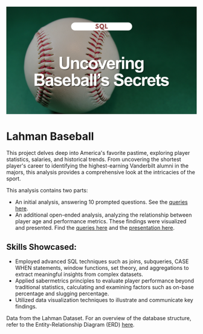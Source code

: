 ![ ](cover_lahman.png)

# Lahman Baseball

This project delves deep into America's favorite pastime, exploring player statistics, salaries, and historical trends. From uncovering the shortest player's career to identifying the highest-earning Vanderbilt alumni in the majors, this analysis provides a comprehensive look at the intricacies of the sport.

This analysis contains two parts:
* An initial analysis, answering 10 prompted questions. See the [queries here](https://github.com/jessicabohannon/Lahman-Baseball/blob/main/scripts/lahman.sql).
* An additional open-ended analysis, analyzing the relationship between player age and performance metrics. These findings were visualized and presented. Find the [queries here](https://github.com/jessicabohannon/Lahman-Baseball/blob/main/scripts/lahman_solo.sql) and the [presentation here](https://docs.google.com/presentation/d/10kLLsBKMmhSYt99vsoEFAhHr-HNXrhRDgBCgjih-uUA/edit?usp=sharing).

## Skills Showcased:
* Employed advanced SQL techniques such as joins, subqueries, CASE WHEN statements, window functions, set theory, and aggregations to extract meaningful insights from complex datasets.
* Applied sabermetrics principles to evaluate player performance beyond traditional statistics, calculating and examining factors such as on-base percentage and slugging percentage.
* Utilized data visualization techniques to illustrate and communicate key findings.

Data from the Lahman Dataset. For an overview of the database structure, refer to the Entity-Relationship Diagram (ERD) [here](https://github.com/jessicabohannon/Lahman-Baseball/blob/main/lahman_baseball_ERD.png).